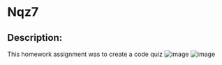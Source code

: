 # Nqz7
## Description: 
This homework assignment was to create a code quiz
![image](https://user-images.githubusercontent.com/95454993/159007401-91c67104-f6b9-4097-b058-0343a83215b3.png)
![image](https://user-images.githubusercontent.com/95454993/159007433-4f13935b-8db5-48ec-8c81-f0e027954624.png)


